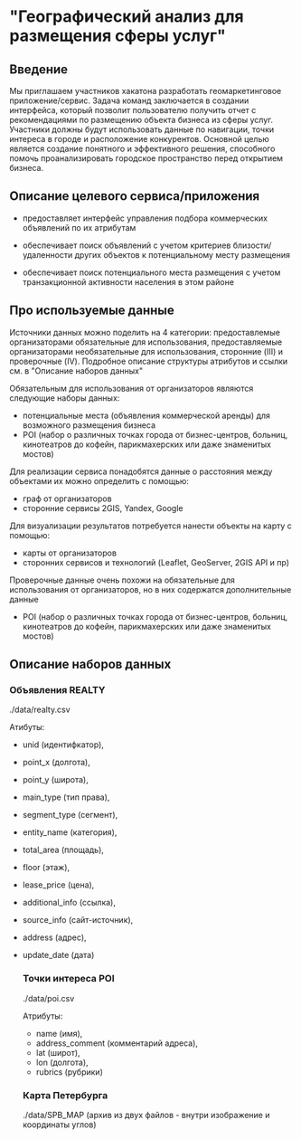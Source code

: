 # "Географический анализ для размещения сферы услуг"

 
## Введение

Мы приглашаем участников хакатона разработать геомаркетинговое приложение/сервис. Задача команд заключается в создании интерфейса, который позволит пользователю получить отчет с рекомендациями по размещению объекта бизнеса из сферы услуг. Участники должны будут использовать данные по навигации, точки интереса в городе и расположение конкурентов. Основной целью является создание понятного и эффективного решения, способного помочь проанализировать городское пространство перед открытием бизнеса. 


## Описание целевого сервиса/приложения

 - предоставляет интерфейс управления подбора коммерческих объявлений по их атрибутам

 - обеспечивает поиск объявлений с учетом критериев близости/удаленности других объектов к потенциальному месту размещения

 - обеспечивает поиск потенциального места размещения с учетом транзакционной активности населения в этом районе

 
## Про используемые данные

Источники данных можно поделить на 4 категории: предоставлемые организаторами обязательные для использования, предоставляемые организаторами необязательные для использования, сторонние (III) и проверочные (IV). Подробное описание структуры атрибутов и ссылки см. в "Описание наборов данных"

Обязательным для использования от организаторов являются следующие наборы данных:
 - потенциальные места (объявления коммерческой аренды) для возможного размещения бизнеса
 - POI (набор о различных точках города от бизнес-центров, больниц, кинотеатров до кофейн, парикмахерских или даже знаменитых мостов)

Для реализации сервиса понадобятся данные о расстояния между объектами их можно определить с помощью:
 - граф от организаторов
 - сторонние сервисы 2GIS, Yandex, Google

Для визуализации результатов потребуется нанести объекты на карту с помощью:
 - карты от организаторов
 - сторонних сервисов и технологий (Leaflet, GeoServer, 2GIS API и пр)

Проверочные данные очень похожи на обязательные для использования от организаторов, но в них содержатся дополнительные данные
 - POI (набор о различных точках города от бизнес-центров, больниц, кинотеатров до кофейн, парикмахерских или даже знаменитых мостов)


## Описание наборов данных
 
### Объявления REALTY

./data/realty.csv

Атибуты:
- unid (идентифкатор),
- point_x (долгота),
- point_y (широта),
- main_type (тип права),
- segment_type (сегмент),
- entity_name (категория),
- total_area (площадь),
- floor (этаж),
- lease_price (цена),
- additional_info (ссылка),
- source_info (сайт-источник),
- address (адрес),
- update_date (дата)

  ### Точки интереса POI
  ./data/poi.csv

   Атрибуты:
  - name (имя),
  - address_comment (комментарий адреса),
  - lat (широт),
  - lon (долгота),
  - rubrics (рубрики)
 
  ### Карта Петербурга
  ./data/SPB_MAP (архив из двух файлов - внутри изображение и координаты углов)
